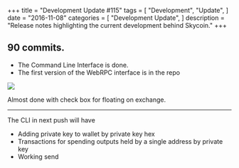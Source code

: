 +++
title = "Development Update #115"
tags = [
    "Development",
    "Update",
]
date = "2016-11-08"
categories = [
    "Development Update",
]
description = "Release notes highlighting the current development behind Skycoin."
+++

## 90 commits.
- The Command Line Interface is done.
- The first version of the WebRPC interface is in the repo

![](http://i.imgur.com/s0pUbvx.png)

Almost done with check box for floating on exchange.


---


The CLI in next push will have
- Adding private key to wallet by private key hex
- Transactions for spending outputs held by a single address by private key
- Working send

